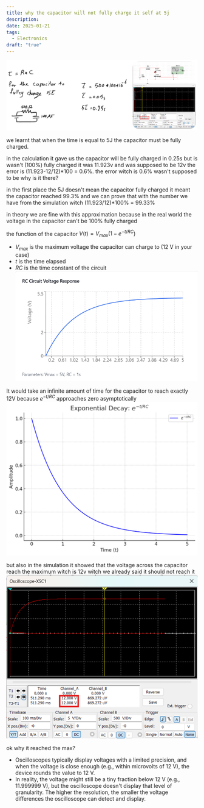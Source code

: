 ```yaml
---
title: why the capacitor will not fully charge it self at 5j
description: 
date: 2025-01-21
tags:
  - Electronics
draft: "true"
---
```

![](/images/Pasted%20image%2020250121012703.png)

we learnt that when the time is equal to 5J the capacitor must be fully charged.

in the calculation it gave us the capacitor will be fully charged in 0.25s but is wasn't (100%) fully charged it was 11.923v and was supposed to be 12v the error is (11.923-12/12)*100 = 0.6%.
the error witch is 0.6% wasn't supposed to be why is it there?


in the first place the 5J doesn't mean the capacitor fully charged it meant the capacitor reached 99.3% and we can prove that with the number we have from the simulation witch (11.923/12)*100% = 99.33% 

in theory we are fine with this approximation because in the real world the voltage in the capacitor can't be 100% fully charged 

the function of the capacitor $V(t) = V_{max}(1-e^{-t/RC})$ 
- $V_{max}$ is the maximum voltage the capacitor can charge to (12 V in your case) 
- $t$ is the time elapsed
- $RC$ is the time constant of the circuit
![](/images/Pasted%20image%2020250121015614.png)

It would take an infinite amount of time for the capacitor to reach exactly 12V because $e^{-t/RC}$ approaches zero asymptotically
![](/images/Pasted%20image%2020250121015737.png)

but also in the simulation it showed that the voltage across the capacitor reach the maximum witch is 12v witch we already said it should not reach it
![](/images/Pasted%20image%2020250121020039.png)

ok why it reached the max?
- Oscilloscopes typically display voltages with a limited precision, and when the voltage is close enough (e.g., within microvolts of 12 V), the device rounds the value to 12 V.
- In reality, the voltage might still be a tiny fraction below 12 V (e.g., 11.999999 V), but the oscilloscope doesn't display that level of granularity.
The higher the resolution, the smaller the voltage differences the oscilloscope can detect and display.


